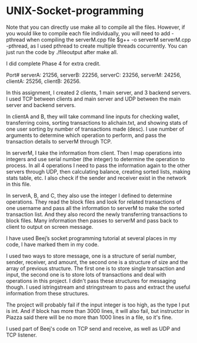 # UNIX-Socket-programming

Note that you can directly use make all to compile all the files. However, if you would like to compile each file individually, you will need to add -pthread when compiling the serverM.cpp file $g++ -o serverM serverM.cpp -pthread, as I used pthread to create multiple threads cocurrently. You can just run the code by ./fileoutput after make all.

I did complete Phase 4 for extra credit.

Port# serverA: 21256, serverB: 22256, serverC: 23256, serverM: 24256, clientA: 25256, clientB: 26256.

In this assignment, I created 2 clients, 1 main server, and 3 backend servers. I used TCP between clients and main server and UDP between the main server and backend servers.

In clientA and B, they will take command line inputs for checking wallet, transferring coins, sorting transactions to alichain.txt, and showing stats of one user sorting by number of transactions made (desc). I use number of arguments to determine which operation to perform, and pass the transaction details to serverM through TCP.

In serverM, I take the information from client. Then I map operations into integers and use serial number (the integer) to determine the operation to process. In all 4 operations I need to pass the information again to the other servers through UDP, then calculating balance, creating sorted lists, making stats table, etc. I also check if the sender and receiver exist in the network in this file.

In serverA, B, and C, they also use the integer I defined to determine operations. They read the block files and look for related transactions of one username and pass all the information to serverM to make the sorted transaction list. And they also record the newly transferring transactions to block files. Many information then passes to serverM and pass back to client to output on screen message.

I have used Beej’s socket programming tutorial at several places in my code, I have marked them in my code.

I used two ways to store message, one is a structure of serial number, sender, receiver, and amount, the second one is a structure of size and the array of previous structure. The first one is to store single transaction and input, the second one is to store lots of transactions and deal with operations in this project. I didn't pass these structures for messaging though. I used istringstream and stringstream to pass and extract the useful information from these structures.

The project will probably fail if the input integer is too high, as the type I put is int. And if block has more than 3000 lines, it will also fail, but instructor in Piazza said there will be no more than 1000 lines in a file, so it's fine.

I used part of Beej's code on TCP send and receive, as well as UDP and TCP listener.

